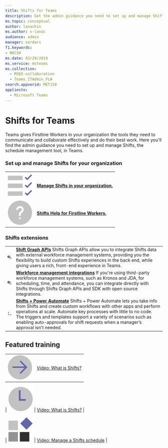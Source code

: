 ```yaml
---
title: Shifts for Teams
description: Get the admin guidance you need to set up and manage Shifts, the schedule management tool, in Teams.
ms.topic: conceptual
author: lanachin
ms.author: v-lanac
audience: admin
manager: serdars
f1.keywords:
- NOCSH
ms.date: 03/29/2019
ms.service: msteams
ms.collection: 
  - M365-collaboration
  - Teams_ITAdmin_FLW
search.appverid: MET150
appliesto: 
  - Microsoft Teams
---
```


# Shifts for Teams

Teams gives Firstline Workers in your organization the tools they need to communicate and collaborate effectively and do their best work. Here you'll find the admin guidance you need to set up and manage Shifts, the schedule management tool, in Teams.

### Set up and manage Shifts for your organization

|               |               |
| ------------- | ------------- |
|![task-checklist-planning-teams](../media/task-checklist-planning-teams-small.svg) | **[Manage Shifts in your organization.](/microsoftteams/expand-teams-across-your-org/shifts/manage-the-shifts-app-for-your-organization-in-teams)** |
| ![design](../media/Help-small.svg)  | **[Shifts Help for Firstline Workers.](https://support.office.com/article/apps-and-services-cc1fba57-9900-4634-8306-2360a40c665b#PickTab=Specific_apps)** |

### Shifts extensions

|               |               |
| ------------- | ------------- |
| ![api](../media/api-small.svg) | **[Shift Graph APIs](/graph/api/resources/shift?view=graph-rest-1.0)** Shifts Graph APIs allow you to integrate Shifts data with external workforce management systems, providing you the flexibility to build custom Shifts experiences in the back end, while giving users a rich, front-end experience in Teams.             |
| ![api](../media/api-small.svg) | **[Workforce management integrations](https://github.com/OfficeDev/Microsoft-Teams-Shifts-WFM-Connectors)** If you're using third-party workforce management systems, such as Kronos and JDA, for scheduling, time, and attendance, you can integrate directly with Shifts through Shifts Graph APIs and SDK with open source integrations. |
| ![api](../media/process-flow-teams-small.svg) | **[Shifts + Power Automate](https://github.com/OfficeDev/Microsoft-Teams-Shifts-Power-Automate-Templates)** Shifts + Power Automate lets you take info from Shifts and create custom workflows with other apps and perform operations at scale. Automate key processes with little to no code. The triggers and templates support a variety of scenarios such as enabling auto-approvals for shift requests when a manager’s approval isn't needed. |

## Featured training

|               |               |
| ------------- | ------------- |
| ![arrow-right-2-teams](../media/arrow-right-2-teams-small.svg)  |  [Video: What is Shifts?](https://support.office.com/article/what-is-shifts-f8efe6e4-ddb3-4d23-b81b-bb812296b821) |

| ![clock-teams](../media/clock-teams-small.svg)  |  [Video: What is Shifts?](https://support.office.com/article/create-a-shifts-schedule-2b94ca38-36db-4a1c-8fee-f8f0fec9a984) |

| ![blocks-teams](../media/blocks-teams-small.svg)  |  [Video: Manage a Shifts schedule](https://support.office.com/article/manage-a-shifts-schedule-63acda7b-ea39-441a-b1c6-c404a72e79f7) |